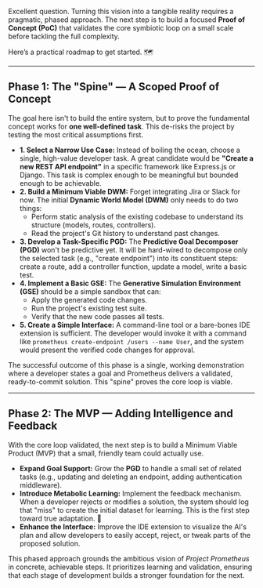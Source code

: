 Excellent question. Turning this vision into a tangible reality requires a pragmatic, phased approach. The next step is to build a focused **Proof of Concept (PoC)** that validates the core symbiotic loop on a small scale before tackling the full complexity.

Here’s a practical roadmap to get started. 🗺️

***

## Phase 1: The "Spine" — A Scoped Proof of Concept

The goal here isn't to build the entire system, but to prove the fundamental concept works for **one well-defined task**. This de-risks the project by testing the most critical assumptions first.

* **1. Select a Narrow Use Case:** Instead of boiling the ocean, choose a single, high-value developer task. A great candidate would be **"Create a new REST API endpoint"** in a specific framework like Express.js or Django. This task is complex enough to be meaningful but bounded enough to be achievable.
* **2. Build a Minimum Viable DWM:** Forget integrating Jira or Slack for now. The initial **Dynamic World Model (DWM)** only needs to do two things:
    * Perform static analysis of the existing codebase to understand its structure (models, routes, controllers).
    * Read the project's Git history to understand past changes.
* **3. Develop a Task-Specific PGD:** The **Predictive Goal Decomposer (PGD)** won't be predictive yet. It will be hard-wired to decompose only the selected task (e.g., "create endpoint") into its constituent steps: create a route, add a controller function, update a model, write a basic test.
* **4. Implement a Basic GSE:** The **Generative Simulation Environment (GSE)** should be a simple sandbox that can:
    * Apply the generated code changes.
    * Run the project's existing test suite.
    * Verify that the new code passes all tests.
* **5. Create a Simple Interface:** A command-line tool or a bare-bones IDE extension is sufficient. The developer would invoke it with a command like `prometheus create-endpoint /users --name User`, and the system would present the verified code changes for approval.

The successful outcome of this phase is a single, working demonstration where a developer states a goal and Prometheus delivers a validated, ready-to-commit solution. This "spine" proves the core loop is viable.

---

## Phase 2: The MVP — Adding Intelligence and Feedback

With the core loop validated, the next step is to build a Minimum Viable Product (MVP) that a small, friendly team could actually use.

* **Expand Goal Support:** Grow the **PGD** to handle a small set of related tasks (e.g., updating and deleting an endpoint, adding authentication middleware).
* **Introduce Metabolic Learning:** Implement the feedback mechanism. When a developer rejects or modifies a solution, the system should log that "miss" to create the initial dataset for learning. This is the first step toward true adaptation. 🧠
* **Enhance the Interface:** Improve the IDE extension to visualize the AI's plan and allow developers to easily accept, reject, or tweak parts of the proposed solution.

This phased approach grounds the ambitious vision of *Project Prometheus* in concrete, achievable steps. It prioritizes learning and validation, ensuring that each stage of development builds a stronger foundation for the next.
